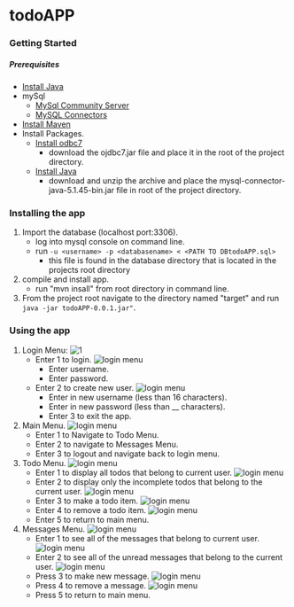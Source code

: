 # todoAPP
### Getting Started
##### Prerequisites
* [Install Java](https://www.java.com/en/download/help/download_options.xml)
* mySql
  * [MySql Community Server](https://dev.mysql.com/downloads/mysql/)
  * [MySQL Connectors](https://dev.mysql.com/downloads/connector/j/) 
* [Install Maven](https://maven.apache.org/download.cgi)
* Install Packages.
  * [Install odbc7](http://www.oracle.com/technetwork/database/features/jdbc/jdbc-drivers-12c-download-1958347.html) 
    * download the ojdbc7.jar file and place it in the root of the project directory. 
  * [Install Java](http://www.oracle.com/technetwork/java/javase/downloads/index.html)
    * download and unzip the archive and place the mysql-connector-java-5.1.45-bin.jar file in root
    of the project directory.
### Installing the app
1. Import the database (localhost port:3306).
   * log into mysql console on command line.
   * run `-u <username> -p <databasename> < <PATH TO DBtodoAPP.sql> `
      * this file is found in the database directory that is located in the projects root directory
2. compile and install app.
    * run "mvn insall" from root directory in command line.
3. From the project root navigate to the directory named "target" and run ` java -jar todoAPP-0.0.1.jar" `.
### Using the app
1. Login Menu:
![1](https://imgur.com/ovtocuE.png)
    * Enter 1 to login.
    ![login menu](https://imgur.com/z4z1OX3.png)
        * Enter username.
        * Enter password.
    * Enter 2 to create new user.
    ![login menu](https://imgur.com/ovtocuE.png)
        * Enter in new username (less than 16 characters).
        * Enter in new password (less than __ characters).
        * Enter 3 to exit the app.
2. Main Menu.
![login menu](https://imgur.com/uK77qjx.png)
    * Enter 1 to Navigate to Todo Menu.
    * Enter 2 to navigate to Messages Menu.
    * Enter 3 to logout and navigate back to login menu.
3. Todo Menu.
![login menu](https://imgur.com/E8TH3NU.png)
    * Enter 1 to display all todos that belong to current user.
    ![login menu](https://imgur.com/TmRNGEC.png)
    * Enter 2 to display only the incomplete todos that belong to the current user.
    ![login menu](https://imgur.com/RM0Z3vs.png)
    * Enter 3 to make a todo item.
    ![login menu](https://imgur.com/FAgnSTD.png)
    * Enter 4 to remove a todo item.
    ![login menu](https://imgur.com/GjQlynZ.png)
    * Enter 5 to return to main menu.
4. Messages Menu.
![login menu](https://imgur.com/ovtocuE.png)
    * Enter 1 to see all of the messages that belong to current user.
    ![login menu](https://imgur.com/3bHQe59.png)
    * Enter 2 to see all of the unread messages that belong to the current user.
    ![login menu](https://imgur.com/L9WjrIn.png)
    * Press 3 to make new message.
    ![login menu](https://imgur.com/ODKbYRU.png)
    * Press 4 to remove a message.
    ![login menu](https://imgur.com/WaI2SCY.png)
    * Press 5 to return to main menu.

